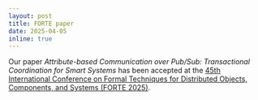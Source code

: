 ```yaml
---
layout: post
title: FORTE paper
date: 2025-04-05
inline: true
---
```

Our paper *Attribute-based Communication over Pub/Sub: Transactional Coordination for Smart Systems* has been accepted at the [45th International Conference on Formal Techniques for Distributed Objects, Components, and Systems (FORTE 2025)](https://www.discotec.org/2025/forte).
